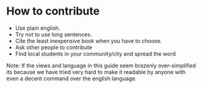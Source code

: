 How to contribute
=================

- Use plain english.
- Try not to use long sentences.
- Cite the least inexpensive book when you have to choose.
- Ask other people to contribute
- Find local students in your community/city and spread the word


Note: If the views and language in this guide seem brazenly over-simplified its because we have tried very hard to make it readable by anyone with even a decent command over the english language.
